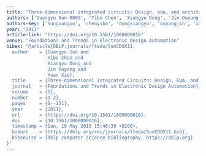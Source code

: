 ```yaml
---
title: "Three-dimensional integrated circuits: Design, eda, and architecture"
authors: ['Guangyu Sun 0003', 'Yibo Chen', 'Xiangyu Dong', 'Jin Ouyang', 'Yuan Xie 0001']
authors-key: ['sunguangyu', 'chenyibo', 'dongxiangyu', 'ouyangjin', 'xieyuan']
year: "2011"
article-link: "https://doi.org/10.1561/1000000016"
venue: "Foundations and Trends in Electronic Design Automation"
bibex: "@article{DBLP:journals/fteda/SunCDOX11,
  author    = {Guangyu Sun and
               Yibo Chen and
               Xiangyu Dong and
               Jin Ouyang and
               Yuan Xie},
  title     = {Three-dimensional Integrated Circuits: Design, EDA, and Architecture},
  journal   = {Foundations and Trends in Electronic Design Automation},
  volume    = {5},
  number    = {1-2},
  pages     = {1--151},
  year      = {2011},
  url       = {https://doi.org/10.1561/1000000016},
  doi       = {10.1561/1000000016},
  timestamp = {Sun, 19 May 2019 15:46:39 +0200},
  biburl    = {https://dblp.org/rec/journals/fteda/SunCDOX11.bib},
  bibsource = {dblp computer science bibliography, https://dblp.org}
}"
---
```

